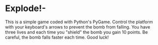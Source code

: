 # Explode!-
This is a simple game coded with Python's PyGame. Control the platform with your keyboard's arrows to prevent the bomb from falling. You have three lives and each time you "shield" the bomb you gain 10 points. Be careful, the bomb falls faster each time. Good luck!
